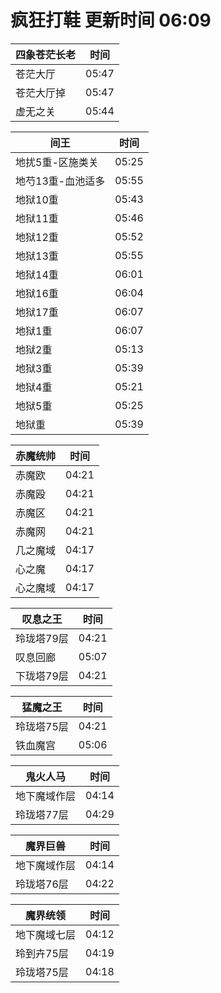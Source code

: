 # 疯狂打鞋 更新时间 06:09

| 四象苍茫长老   | 时间    |
|--------|-------|
| 苍茫大厅 | 05:47 |
| 苍茫大厅掉 | 05:47 |
| 虚无之关 | 05:44 |

| 间王   | 时间    |
|--------|-------|
| 地扰5重-区施类关 | 05:25 |
| 地芍13重-血池适多 | 05:55 |
| 地狱10重 | 05:43 |
| 地狱11重 | 05:46 |
| 地狱12重 | 05:52 |
| 地狱13重 | 05:55 |
| 地狱14重 | 06:01 |
| 地狱16重 | 06:04 |
| 地狱17重 | 06:07 |
| 地狱1重 | 06:07 |
| 地狱2重 | 05:13 |
| 地狱3重 | 05:39 |
| 地狱4重 | 05:21 |
| 地狱5重 | 05:25 |
| 地狱重 | 05:39 |

| 赤魔统帅   | 时间    |
|--------|-------|
| 赤魔欧 | 04:21 |
| 赤魔殴 | 04:21 |
| 赤魔区 | 04:21 |
| 赤魔网 | 04:21 |
| 几之魔域 | 04:17 |
| 心之魔 | 04:17 |
| 心之魔域 | 04:17 |

| 叹息之王   | 时间    |
|--------|-------|
| 玲珑塔79层 | 04:21 |
| 叹息回廊 | 05:07 |
| 下珑塔79层 | 04:21 |

| 猛魔之王   | 时间    |
|--------|-------|
| 玲珑塔75层 | 04:21 |
| 铁血魔宫 | 05:06 |

| 鬼火人马   | 时间    |
|--------|-------|
| 地下魔域作层 | 04:14 |
| 玲珑塔77层 | 04:29 |

| 魔界巨兽   | 时间    |
|--------|-------|
| 地下魔域作层 | 04:14 |
| 玲珑塔76层 | 04:22 |

| 魔界统领   | 时间    |
|--------|-------|
| 地下魔域七层 | 04:12 |
| 玲到卉75层 | 04:19 |
| 玲珑塔75层 | 04:18 |